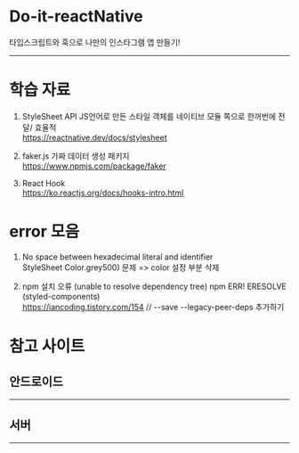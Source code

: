 # Do-it-reactNative
타입스크립트와 훅으로 나만의 인스타그램 앱 만들기!

------

# 학습 자료 

1. StyleSheet API  JS언어로 만든 스타일 객체를 네이티브 모듈 쪽으로 한꺼번에 전달/ 효율적    
https://reactnative.dev/docs/stylesheet

2. faker.js 가짜 데이터 생성 패키지  
https://www.npmjs.com/package/faker

3. React Hook  
https://ko.reactjs.org/docs/hooks-intro.html

# error 모음
1. No space between hexadecimal literal and identifier  
StyleSheet Color.grey500) 문제 => color 설정 부분 삭제

2. npm 설치 오류 (unable to resolve dependency tree) npm ERR! ERESOLVE  (styled-components)  
https://iancoding.tistory.com/154   //   --save --legacy-peer-deps  추가하기


# 참고 사이트
  
## 안드로이드

------
## 서버


------


